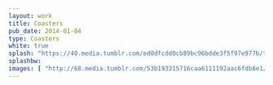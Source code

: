 ```yaml
---
layout: work
title: Coasters
pub_date: 2014-01-04
type: Coasters
white: true
splash: "https://40.media.tumblr.com/ed0dfcdd0cb89bc96bdde3f5f97e977b/tumblr_nuexbdPHfa1s771xno1_540.jpg"
splashbw: 
images: [ "http://68.media.tumblr.com/53b193315716caa6111192aac6fdb8e1/tumblr_nuexbdPHfa1s771xno3_1280.jpg" , "http://68.media.tumblr.com/e5255df4b234f6bb292e27de8c41ce5e/tumblr_nuexbdPHfa1s771xno2_1280.jpg" ]
---
```

